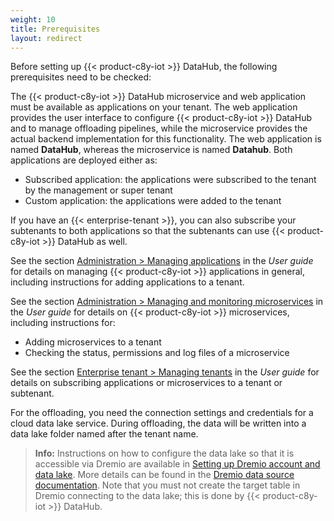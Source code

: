 ```yaml
---
weight: 10
title: Prerequisites
layout: redirect
---
```


Before setting up {{< product-c8y-iot >}} DataHub, the following prerequisites need to be checked:

The {{< product-c8y-iot >}} DataHub microservice and web application must be available as applications on your tenant. The web application provides the user interface to configure {{< product-c8y-iot >}} DataHub and to manage offloading pipelines, while the microservice provides the actual backend implementation for this functionality. The web application is named **DataHub**, whereas the microservice is named **Datahub**. Both applications are deployed either as:

* Subscribed application: the applications were subscribed to the tenant by the management or super tenant
* Custom application: the applications were added to the tenant

If you have an {{< enterprise-tenant >}}, you can also subscribe your subtenants to both applications so that the subtenants can use {{< product-c8y-iot >}} DataHub as well.

See the section [Administration > Managing applications](/users-guide/administration/#managing-applications) in the *User guide* for details on managing {{< product-c8y-iot >}} applications in general, including instructions for adding applications to a tenant.

See the section [Administration > Managing and monitoring microservices](/users-guide/administration#managing-microservices) in the *User guide* for details on {{< product-c8y-iot >}} microservices, including instructions for:

* Adding microservices to a tenant
* Checking the status, permissions and log files of a microservice

See the section [Enterprise tenant > Managing tenants](/users-guide/enterprise-tenant/#managing-tenants) in the *User guide* for details on subscribing applications or microservices to a tenant or subtenant.

For the offloading, you need the connection settings and credentials for a cloud data lake service. During offloading, the data will be written into a data lake folder named after the tenant name.

>**Info:** Instructions on how to configure the data lake so that it is accessible via Dremio are available in [Setting up Dremio account and data lake](/datahub/setting-up-datahub#setting-up-dremio-datalake). More details can be found in the [Dremio data source documentation](https://docs.dremio.com/data-sources/). Note that you must not create the target table in Dremio connecting to the data lake; this is done by {{< product-c8y-iot >}} DataHub.
